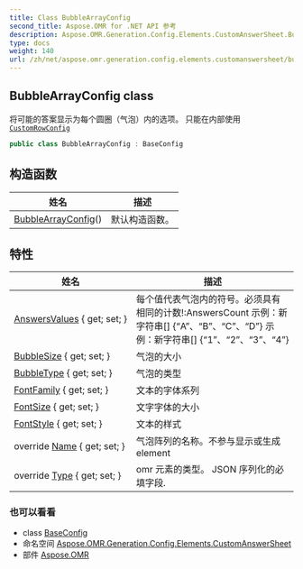 ```yaml
---
title: Class BubbleArrayConfig
second_title: Aspose.OMR for .NET API 参考
description: Aspose.OMR.Generation.Config.Elements.CustomAnswerSheet.BubbleArrayConfig 班级. 将可能的答案显示为每个圆圈气泡内的选项 只能在内部使用CustomRowConfig
type: docs
weight: 140
url: /zh/net/aspose.omr.generation.config.elements.customanswersheet/bubblearrayconfig/
---
```

## BubbleArrayConfig class

将可能的答案显示为每个圆圈（气泡）内的选项。 只能在内部使用[`CustomRowConfig`](../customrowconfig/)

```csharp
public class BubbleArrayConfig : BaseConfig
```

## 构造函数

| 姓名 | 描述 |
| --- | --- |
| [BubbleArrayConfig](bubblearrayconfig/)() | 默认构造函数。 |

## 特性

| 姓名 | 描述 |
| --- | --- |
| [AnswersValues](../../aspose.omr.generation.config.elements.customanswersheet/bubblearrayconfig/answersvalues/) { get; set; } | 每个值代表气泡内的符号。必须具有相同的计数!:AnswersCount 示例：新字符串[] {“A”、“B”、“C”、“D”} 示例：新字符串[] {“1”、“2”、“3”、“4”} |
| [BubbleSize](../../aspose.omr.generation.config.elements.customanswersheet/bubblearrayconfig/bubblesize/) { get; set; } | 气泡的大小 |
| [BubbleType](../../aspose.omr.generation.config.elements.customanswersheet/bubblearrayconfig/bubbletype/) { get; set; } | 气泡的类型 |
| [FontFamily](../../aspose.omr.generation.config.elements.customanswersheet/bubblearrayconfig/fontfamily/) { get; set; } | 文本的字体系列 |
| [FontSize](../../aspose.omr.generation.config.elements.customanswersheet/bubblearrayconfig/fontsize/) { get; set; } | 文字字体的大小 |
| [FontStyle](../../aspose.omr.generation.config.elements.customanswersheet/bubblearrayconfig/fontstyle/) { get; set; } | 文本的样式 |
| override [Name](../../aspose.omr.generation.config.elements.customanswersheet/bubblearrayconfig/name/) { get; set; } | 气泡阵列的名称。不参与显示或生成element |
| override [Type](../../aspose.omr.generation.config.elements.customanswersheet/bubblearrayconfig/type/) { get; set; } | omr 元素的类型。 JSON 序列化的必填字段. |

### 也可以看看

* class [BaseConfig](../../aspose.omr.generation.config/baseconfig/)
* 命名空间 [Aspose.OMR.Generation.Config.Elements.CustomAnswerSheet](../../aspose.omr.generation.config.elements.customanswersheet/)
* 部件 [Aspose.OMR](../../)


